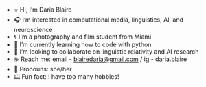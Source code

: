 - ⭐️ Hi, I’m Daria Blaire
- 🎧 I’m interested in computational media, linguistics, AI, and neuroscience
- 🌀 I'm a photography and film student from Miami
- 📖 I’m currently learning how to code with python
- 🐆 I’m looking to collaborate on linguistic relativity and AI research
- ☕️ Reach me: email - blairedaria@gmail.com / ig - daria.blaire
- 🍂 Pronouns: she/her
- 🎞️ Fun fact: I have too many hobbies!

<!---
Daria-Blaire/Daria-Blaire is a ✨ special ✨ repository because its `README.md` (this file) appears on your GitHub profile.
You can click the Preview link to take a look at your changes.
--->
